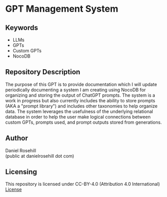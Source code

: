 # GPT Management System

## Keywords

- LLMs
- GPTs
- Custom GPTs
- NocoDB

## Repository Description

The purpose of this GPT is to provide documentation which I will update periodically documenting a system I am creating using NocoDB for organizing and storing the output of ChatGPT prompts. The system is a work in progress but also currently includes the ability to store prompts (AKA a "prompt library") and includes other taxonomies to help organize data. The system leverages the usefulness of the underlying relational database in order to help the user make logical connections between custom GPTs, prompts used, and prompt outputs stored from generations.

## Author

Daniel Rosehill  
(public at danielrosehill dot com)

## Licensing

This repository is licensed under CC-BY-4.0 (Attribution 4.0 International) 
[License](https://creativecommons.org/licenses/by/4.0/)

